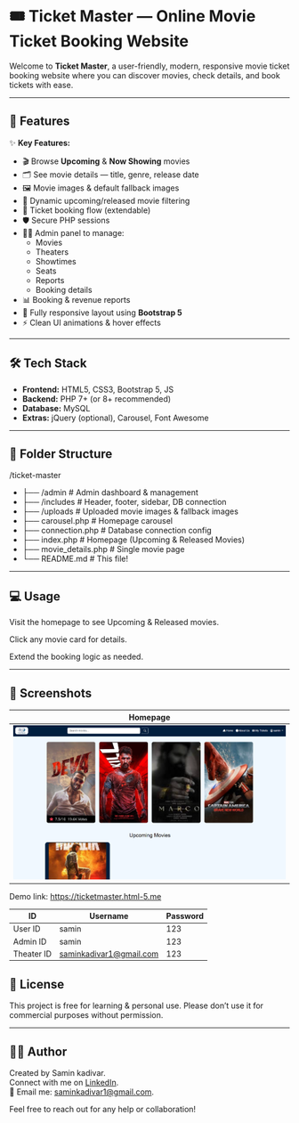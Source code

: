# 🎟️ Ticket Master — Online Movie Ticket Booking Website

Welcome to **Ticket Master**, a user-friendly, modern, responsive movie ticket booking website where you can discover movies, check details, and book tickets with ease.

---

## 📌 Features

✨ **Key Features:**

- 🎬 Browse **Upcoming** & **Now Showing** movies
- 🗂️ See movie details — title, genre, release date
- 🖼️ Movie images & default fallback images
- 📅 Dynamic upcoming/released movie filtering
- 🛒 Ticket booking flow (extendable)
- 🛡️ Secure PHP sessions
- 🧑‍💻 Admin panel to manage:
  - Movies
  - Theaters
  - Showtimes
  - Seats
  - Reports
  - Booking details
- 📊 Booking & revenue reports
- 📱 Fully responsive layout using **Bootstrap 5**
- ⚡ Clean UI animations & hover effects

---

## 🛠️ Tech Stack

- **Frontend:** HTML5, CSS3, Bootstrap 5, JS
- **Backend:** PHP 7+ (or 8+ recommended)
- **Database:** MySQL
- **Extras:** jQuery (optional), Carousel, Font Awesome

---

## 📂 Folder Structure

/ticket-master
- ├── /admin # Admin dashboard & management
- ├── /includes # Header, footer, sidebar, DB connection
- ├── /uploads # Uploaded movie images & fallback images
- ├── carousel.php # Homepage carousel
- ├── connection.php # Database connection config
- ├── index.php # Homepage (Upcoming & Released Movies)
- ├── movie_details.php # Single movie page
- └── README.md # This file!


---

## 💻 Usage
Visit the homepage to see Upcoming & Released movies.

Click any movie card for details.

Extend the booking logic as needed.

---
## 🧩 Screenshots

| Homepage |
|----------|
| ![Homepage](uploads/screens/homepage.png) |

  Demo link: https://ticketmaster.html-5.me


| ID         | Username                        | Password |
|------------|----------------------------------|----------|
| User ID    | samin                           | 123      |
| Admin ID   | samin                           | 123      |
| Theater ID | saminkadivar1@gmail.com         | 123      |


## 📝 License
This project is free for learning & personal use.
Please don’t use it for commercial purposes without permission.

----

## 👨‍💻 Author
Created by Samin kadivar.<br>
Connect with me on [LinkedIn](https://www.linkedin.com/in/samin-kadivar-991687242).<br>
📧 Email me: [saminkadivar1@gmail.com]( mailto:saminkadivar1@gmail.com).

Feel free to reach out for any help or collaboration!
